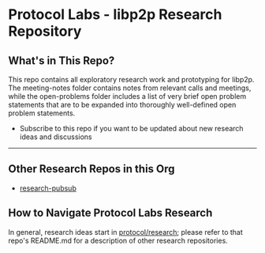 # Protocol Labs - libp2p Research Repository


## What's in This Repo?

This repo contains all exploratory research work and prototyping for libp2p.  The meeting-notes folder contains notes from relevant calls and meetings, while the open-problems folder includes a list of very brief open problem statements that are to be expanded into thoroughly well-defined open problem statements.



 - Subscribe to this repo if you want to be updated about new research ideas and discussions

---

## Other Research Repos in this Org
 - [research-pubsub](https://github.com/libp2p/research-pubsub)

## How to Navigate Protocol Labs Research 
In general, research ideas start in [protocol/research](https://github.com/protocol/research); please refer to that repo's README.md for a description of other research repositories.
